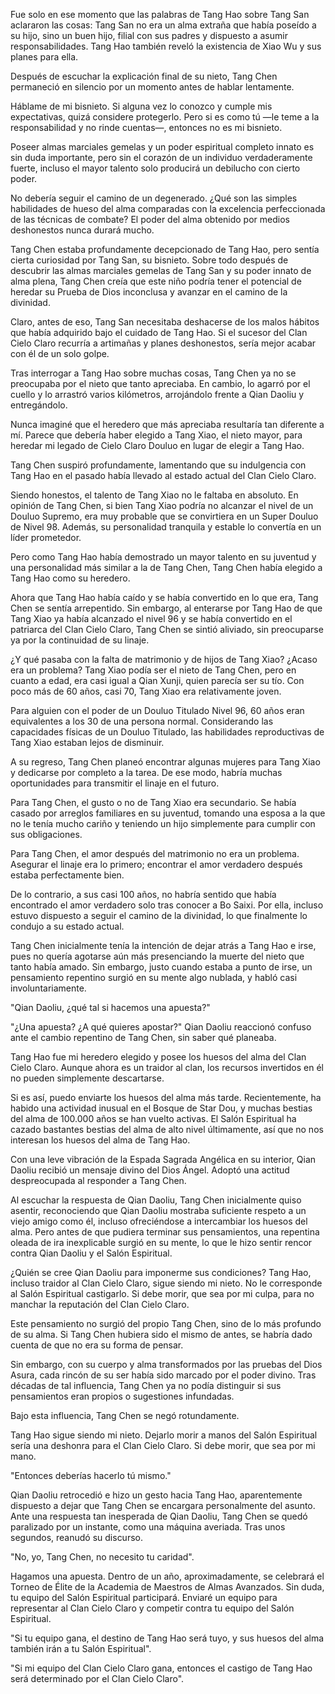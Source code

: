 
Fue solo en ese momento que las palabras de Tang Hao sobre Tang San aclararon las cosas: Tang San no era un alma extraña que había poseído a su hijo, sino un buen hijo, filial con sus padres y dispuesto a asumir responsabilidades. Tang Hao también reveló la existencia de Xiao Wu y sus planes para ella.

Después de escuchar la explicación final de su nieto, Tang Chen permaneció en silencio por un momento antes de hablar lentamente.

Háblame de mi bisnieto. Si alguna vez lo conozco y cumple mis expectativas, quizá considere protegerlo. Pero si es como tú —le teme a la responsabilidad y no rinde cuentas—, entonces no es mi bisnieto.

Poseer almas marciales gemelas y un poder espiritual completo innato es sin duda importante, pero sin el corazón de un individuo verdaderamente fuerte, incluso el mayor talento solo producirá un debilucho con cierto poder.

No debería seguir el camino de un degenerado. ¿Qué son las simples habilidades de hueso del alma comparadas con la excelencia perfeccionada de las técnicas de combate? El poder del alma obtenido por medios deshonestos nunca durará mucho.

Tang Chen estaba profundamente decepcionado de Tang Hao, pero sentía cierta curiosidad por Tang San, su bisnieto. Sobre todo después de descubrir las almas marciales gemelas de Tang San y su poder innato de alma plena, Tang Chen creía que este niño podría tener el potencial de heredar su Prueba de Dios inconclusa y avanzar en el camino de la divinidad.

Claro, antes de eso, Tang San necesitaba deshacerse de los malos hábitos que había adquirido bajo el cuidado de Tang Hao. Si el sucesor del Clan Cielo Claro recurría a artimañas y planes deshonestos, sería mejor acabar con él de un solo golpe.

Tras interrogar a Tang Hao sobre muchas cosas, Tang Chen ya no se preocupaba por el nieto que tanto apreciaba. En cambio, lo agarró por el cuello y lo arrastró varios kilómetros, arrojándolo frente a Qian Daoliu y entregándolo.

Nunca imaginé que el heredero que más apreciaba resultaría tan diferente a mí. Parece que debería haber elegido a Tang Xiao, el nieto mayor, para heredar mi legado de Cielo Claro Douluo en lugar de elegir a Tang Hao.

Tang Chen suspiró profundamente, lamentando que su indulgencia con Tang Hao en el pasado había llevado al estado actual del Clan Cielo Claro.

Siendo honestos, el talento de Tang Xiao no le faltaba en absoluto. En opinión de Tang Chen, si bien Tang Xiao podría no alcanzar el nivel de un Douluo Supremo, era muy probable que se convirtiera en un Super Douluo de Nivel 98. Además, su personalidad tranquila y estable lo convertía en un líder prometedor.

Pero como Tang Hao había demostrado un mayor talento en su juventud y una personalidad más similar a la de Tang Chen, Tang Chen había elegido a Tang Hao como su heredero.

Ahora que Tang Hao había caído y se había convertido en lo que era, Tang Chen se sentía arrepentido. Sin embargo, al enterarse por Tang Hao de que Tang Xiao ya había alcanzado el nivel 96 y se había convertido en el patriarca del Clan Cielo Claro, Tang Chen se sintió aliviado, sin preocuparse ya por la continuidad de su linaje.

¿Y qué pasaba con la falta de matrimonio y de hijos de Tang Xiao? ¿Acaso era un problema? Tang Xiao podía ser el nieto de Tang Chen, pero en cuanto a edad, era casi igual a Qian Xunji, quien parecía ser su tío. Con poco más de 60 años, casi 70, Tang Xiao era relativamente joven.

Para alguien con el poder de un Douluo Titulado Nivel 96, 60 años eran equivalentes a los 30 de una persona normal. Considerando las capacidades físicas de un Douluo Titulado, las habilidades reproductivas de Tang Xiao estaban lejos de disminuir.

A su regreso, Tang Chen planeó encontrar algunas mujeres para Tang Xiao y dedicarse por completo a la tarea. De ese modo, habría muchas oportunidades para transmitir el linaje en el futuro.

Para Tang Chen, el gusto o no de Tang Xiao era secundario. Se había casado por arreglos familiares en su juventud, tomando una esposa a la que no le tenía mucho cariño y teniendo un hijo simplemente para cumplir con sus obligaciones.

Para Tang Chen, el amor después del matrimonio no era un problema. Asegurar el linaje era lo primero; encontrar el amor verdadero después estaba perfectamente bien.

De lo contrario, a sus casi 100 años, no habría sentido que había encontrado el amor verdadero solo tras conocer a Bo Saixi. Por ella, incluso estuvo dispuesto a seguir el camino de la divinidad, lo que finalmente lo condujo a su estado actual.

Tang Chen inicialmente tenía la intención de dejar atrás a Tang Hao e irse, pues no quería agotarse aún más presenciando la muerte del nieto que tanto había amado. Sin embargo, justo cuando estaba a punto de irse, un pensamiento repentino surgió en su mente algo nublada, y habló casi involuntariamente.

"Qian Daoliu, ¿qué tal si hacemos una apuesta?"

"¿Una apuesta? ¿A qué quieres apostar?" Qian Daoliu reaccionó confuso ante el cambio repentino de Tang Chen, sin saber qué planeaba.

Tang Hao fue mi heredero elegido y posee los huesos del alma del Clan Cielo Claro. Aunque ahora es un traidor al clan, los recursos invertidos en él no pueden simplemente descartarse.

Si es así, puedo enviarte los huesos del alma más tarde. Recientemente, ha habido una actividad inusual en el Bosque de Star Dou, y muchas bestias del alma de 100.000 años se han vuelto activas. El Salón Espiritual ha cazado bastantes bestias del alma de alto nivel últimamente, así que no nos interesan los huesos del alma de Tang Hao.

Con una leve vibración de la Espada Sagrada Angélica en su interior, Qian Daoliu recibió un mensaje divino del Dios Ángel. Adoptó una actitud despreocupada al responder a Tang Chen.

Al escuchar la respuesta de Qian Daoliu, Tang Chen inicialmente quiso asentir, reconociendo que Qian Daoliu mostraba suficiente respeto a un viejo amigo como él, incluso ofreciéndose a intercambiar los huesos del alma. Pero antes de que pudiera terminar sus pensamientos, una repentina oleada de ira inexplicable surgió en su mente, lo que le hizo sentir rencor contra Qian Daoliu y el Salón Espiritual.

¿Quién se cree Qian Daoliu para imponerme sus condiciones? Tang Hao, incluso traidor al Clan Cielo Claro, sigue siendo mi nieto. No le corresponde al Salón Espiritual castigarlo. Si debe morir, que sea por mi culpa, para no manchar la reputación del Clan Cielo Claro.

Este pensamiento no surgió del propio Tang Chen, sino de lo más profundo de su alma. Si Tang Chen hubiera sido el mismo de antes, se habría dado cuenta de que no era su forma de pensar.

Sin embargo, con su cuerpo y alma transformados por las pruebas del Dios Asura, cada rincón de su ser había sido marcado por el poder divino. Tras décadas de tal influencia, Tang Chen ya no podía distinguir si sus pensamientos eran propios o sugestiones infundadas.

Bajo esta influencia, Tang Chen se negó rotundamente.

Tang Hao sigue siendo mi nieto. Dejarlo morir a manos del Salón Espiritual sería una deshonra para el Clan Cielo Claro. Si debe morir, que sea por mi mano.

"Entonces deberías hacerlo tú mismo."

Qian Daoliu retrocedió e hizo un gesto hacia Tang Hao, aparentemente dispuesto a dejar que Tang Chen se encargara personalmente del asunto. Ante una respuesta tan inesperada de Qian Daoliu, Tang Chen se quedó paralizado por un instante, como una máquina averiada. Tras unos segundos, reanudó su discurso.

"No, yo, Tang Chen, no necesito tu caridad".

Hagamos una apuesta. Dentro de un año, aproximadamente, se celebrará el Torneo de Élite de la Academia de Maestros de Almas Avanzados. Sin duda, tu equipo del Salón Espiritual participará. Enviaré un equipo para representar al Clan Cielo Claro y competir contra tu equipo del Salón Espiritual.

"Si tu equipo gana, el destino de Tang Hao será tuyo, y sus huesos del alma también irán a tu Salón Espiritual".

"Si mi equipo del Clan Cielo Claro gana, entonces el castigo de Tang Hao será determinado por el Clan Cielo Claro".